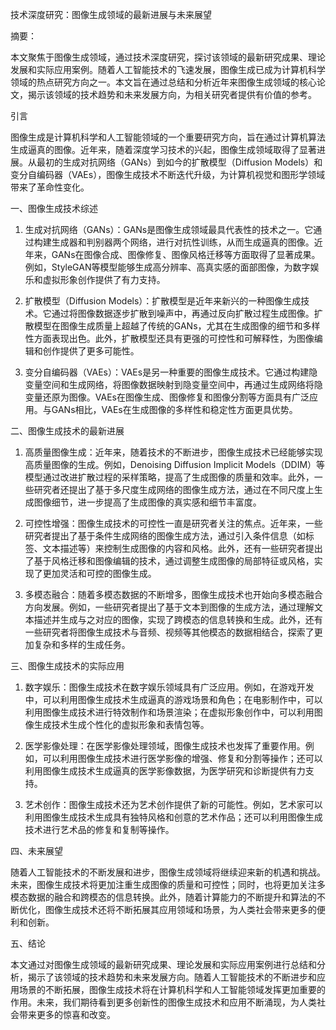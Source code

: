技术深度研究：图像生成领域的最新进展与未来展望

摘要：

本文聚焦于图像生成领域，通过技术深度研究，探讨该领域的最新研究成果、理论发展和实际应用案例。随着人工智能技术的飞速发展，图像生成已成为计算机科学领域的热点研究方向之一。本文旨在通过总结和分析近年来图像生成领域的核心论文，揭示该领域的技术趋势和未来发展方向，为相关研究者提供有价值的参考。

引言

图像生成是计算机科学和人工智能领域的一个重要研究方向，旨在通过计算机算法生成逼真的图像。近年来，随着深度学习技术的兴起，图像生成领域取得了显著进展。从最初的生成对抗网络（GANs）到如今的扩散模型（Diffusion Models）和变分自编码器（VAEs），图像生成技术不断迭代升级，为计算机视觉和图形学领域带来了革命性变化。

一、图像生成技术综述

  1. 生成对抗网络（GANs）：GANs是图像生成领域最具代表性的技术之一。它通过构建生成器和判别器两个网络，进行对抗性训练，从而生成逼真的图像。近年来，GANs在图像合成、图像修复、图像风格迁移等方面取得了显著成果。例如，StyleGAN等模型能够生成高分辨率、高真实感的面部图像，为数字娱乐和虚拟形象创作提供了有力支持。

  2. 扩散模型（Diffusion Models）：扩散模型是近年来新兴的一种图像生成技术。它通过将图像数据逐步扩散到噪声中，再通过反向扩散过程生成图像。扩散模型在图像生成质量上超越了传统的GANs，尤其在生成图像的细节和多样性方面表现出色。此外，扩散模型还具有更强的可控性和可解释性，为图像编辑和创作提供了更多可能性。

  3. 变分自编码器（VAEs）：VAEs是另一种重要的图像生成技术。它通过构建隐变量空间和生成网络，将图像数据映射到隐变量空间中，再通过生成网络将隐变量还原为图像。VAEs在图像生成、图像修复和图像分割等方面具有广泛应用。与GANs相比，VAEs在生成图像的多样性和稳定性方面更具优势。

二、图像生成技术的最新进展

  1. 高质量图像生成：近年来，随着技术的不断进步，图像生成技术已经能够实现高质量图像的生成。例如，Denoising Diffusion Implicit Models（DDIM）等模型通过改进扩散过程的采样策略，提高了生成图像的质量和效率。此外，一些研究者还提出了基于多尺度生成网络的图像生成方法，通过在不同尺度上生成图像细节，进一步提高了生成图像的真实感和细节丰富度。

  2. 可控性增强：图像生成技术的可控性一直是研究者关注的焦点。近年来，一些研究者提出了基于条件生成网络的图像生成方法，通过引入条件信息（如标签、文本描述等）来控制生成图像的内容和风格。此外，还有一些研究者提出了基于风格迁移和图像编辑的技术，通过调整生成图像的局部特征或风格，实现了更加灵活和可控的图像生成。

  3. 多模态融合：随着多模态数据的不断增多，图像生成技术也开始向多模态融合方向发展。例如，一些研究者提出了基于文本到图像的生成方法，通过理解文本描述并生成与之对应的图像，实现了跨模态的信息转换和生成。此外，还有一些研究者将图像生成技术与音频、视频等其他模态的数据相结合，探索了更加复杂和多样的生成任务。

三、图像生成技术的实际应用

  1. 数字娱乐：图像生成技术在数字娱乐领域具有广泛应用。例如，在游戏开发中，可以利用图像生成技术生成逼真的游戏场景和角色；在电影制作中，可以利用图像生成技术进行特效制作和场景渲染；在虚拟形象创作中，可以利用图像生成技术生成个性化的虚拟形象和表情包等。

  2. 医学影像处理：在医学影像处理领域，图像生成技术也发挥了重要作用。例如，可以利用图像生成技术进行医学影像的增强、修复和分割等操作；还可以利用图像生成技术生成逼真的医学影像数据，为医学研究和诊断提供有力支持。

  3. 艺术创作：图像生成技术还为艺术创作提供了新的可能性。例如，艺术家可以利用图像生成技术生成具有独特风格和创意的艺术作品；还可以利用图像生成技术进行艺术品的修复和复制等操作。

四、未来展望

随着人工智能技术的不断发展和进步，图像生成领域将继续迎来新的机遇和挑战。未来，图像生成技术将更加注重生成图像的质量和可控性；同时，也将更加关注多模态数据的融合和跨模态的信息转换。此外，随着计算能力的不断提升和算法的不断优化，图像生成技术还将不断拓展其应用领域和场景，为人类社会带来更多的便利和创新。

五、结论

本文通过对图像生成领域的最新研究成果、理论发展和实际应用案例进行总结和分析，揭示了该领域的技术趋势和未来发展方向。随着人工智能技术的不断进步和应用场景的不断拓展，图像生成技术将在计算机科学和人工智能领域发挥更加重要的作用。未来，我们期待看到更多创新性的图像生成技术和应用不断涌现，为人类社会带来更多的惊喜和改变。